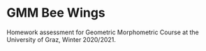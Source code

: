 # GMM Bee Wings

Homework assessment for Geometric Morphometric Course at the University of Graz, Winter 2020/2021.
 
